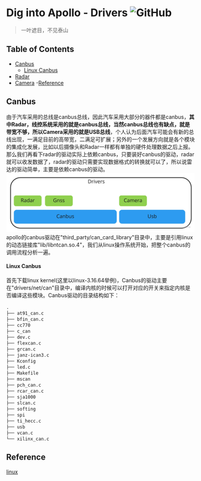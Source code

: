# Dig into Apollo - Drivers ![GitHub](https://img.shields.io/github/license/daohu527/Dig-into-Apollo.svg?style=popout)

> 一叶遮目，不见泰山


## Table of Contents
- [Canbus](#canbus)
  - [Linux Canbus](#linux_canbus)
- [Radar](#radar)
- [Camera](#camera)
-[Reference](#reference)


<a name="canbus" />

## Canbus
由于汽车采用的总线是canbus总线，因此汽车采用大部分的器件都是canbus，**其中Radar，线控系统采用的就是canbus总线，当然canbus总线也有缺点，就是带宽不够，所以Camera采用的就是USB总线**，个人认为后面汽车可能会有新的总线出现，一满足目前的高带宽，二满足可扩展；另外的一个发展方向就是各个模块的集成化发展，比如以后摄像头和Radar一样都有单独的硬件处理数据之后上报。  
那么我们再看下radar的驱动实际上依赖canbus，只要装好canbus的驱动，radar就可以收发数据了，radar的驱动只需要实现数据格式的转换就可以了，所以说雷达的驱动简单，主要是依赖canbus的驱动。  
![drivers](img/drivers.jpg)  
apollo的canbus驱动在"third_party/can_card_library"目录中，主要是引用linux的动态链接库"lib/libntcan.so.4"，我们从linux操作系统开始，把整个canbus的调用流程分析一遍。

<a name="linux_canbus" />

#### Linux Canbus
首先下载linux kernel(这里以linux-3.16.64举例)，Canbus的驱动主要在"drivers/net/can"目录中，编译内核的时候可以打开对应的开关来指定内核是否编译这些模块。Canbus驱动的目录结构如下：  
```
.
├── at91_can.c
├── bfin_can.c
├── cc770
├── c_can
├── dev.c
├── flexcan.c
├── grcan.c
├── janz-ican3.c
├── Kconfig
├── led.c
├── Makefile
├── mscan
├── pch_can.c
├── rcar_can.c
├── sja1000
├── slcan.c
├── softing
├── spi
├── ti_hecc.c
├── usb
├── vcan.c
└── xilinx_can.c
```

<a name="reference" />

## Reference
[linux](https://www.kernel.org/)  



